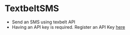 # TextbeltSMS
- Send an SMS using texbelt API
- Having an API key is required. Register an API Key <a href="https://textbelt.com/purchase/?generateKey=1" target="_blank">here</a>
